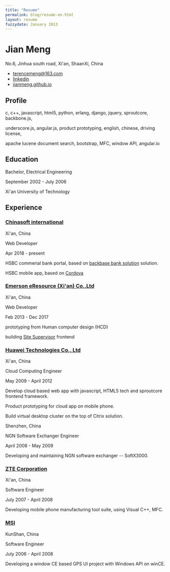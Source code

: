 ```yaml
---
title: "Resume"
permalink: blog/resume-en.html
layout: resume
fuzzydate: January 2013
---
```


# Jian Meng

 No.6, Jinhua south road, Xi'an, ShaanXi, China
 
* <terencemeng@163.com>
* [linkedin](http://www.linkedin.com/pub/jian-meng/41/927/449)
* [jianmeng.github.io](https://jianmeng.github.io)
 
## Profile

c, c++, javascript, html5, python, erlang, django, jquery, sproutcore, backbone.js,

underscore.js, angular.js, product prototyping, english, chinese, driving license,

apache lucene document search, bootstrap, MFC, window API, angular.io



## Education
Bachelor, Electrical Engineering

September 2002 - July 2006

Xi'an University of Technology 


## Experience

### [Chinasoft international](http://www.chinasofti.com/)

  Xi'an, China

  Web Developer

  Apr 2018 - present

  HSBC commerial bank portal, based on [backbase bank solution](http://backbase.com) 
solution.

  HSBC mobile app, based on [Cordova](https://cordova.apache.org/)

### [Emerson eResource (Xi'an) Co.,Ltd](https://www.emerson.com/)
  
  Xi'an, China

  Web Developer

  Feb 2013 - Dec 2017

  prototyping from Human computer design (HCD)
  
  building [Site Supervisor](http://www.emersonclimate.com/en-us/Brands/Emerson/Emerson-Retail-Solutions/C-Stores/Introducing-ecoSYS/Pages/introducing-ecosys.aspx) frontend


### [Huawei Technologies Co., Ltd](http://www.huawei.com) 

  Xi'an, China

  Cloud Computing Engineer 

  May 2009 - April 2012

  Develop cloud based web app with javascript, HTML5 tech and sproutcore frontend framework.

  Product prototyping for cloud app on mobile phone.

  Build virtual desktop cluster on the top of Citrix solution.


  Shenzhen, China

  NGN Software Exchanger Engineer 

  April 2008 - May 2009

  Developing and maintaining NGN software exchanger -- SoftX3000.


### [ZTE Corporation](http://www.zte.com.cn)
  
  Xi'an, China

  Software Engineer 
  
  July 2007 - April 2008

  Developing mobile phone manufacturing tool suite, using Visual C++, MFC.



### [MSI](http://www.msi.com)
  
  KunShan, China

  Software Engineer
  
  July 2006 - April 2008

  Developing a window CE based GPS UI project with Windows API on winCE.



